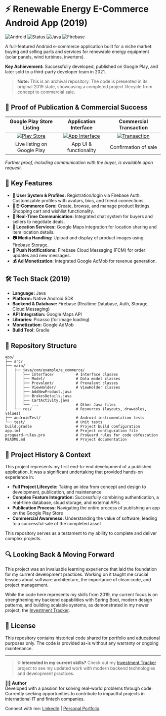 # ⚡ Renewable Energy E-Commerce Android App (2019)

![Android](https://img.shields.io/badge/Android-2019-3DDC84?logo=android&logoColor=white)
![Status](https://img.shields.io/badge/Status-Archived_Sold-ff69b4)
![Java](https://img.shields.io/badge/Java-8+-007396?logo=java&logoColor=white)
![Firebase](https://img.shields.io/badge/Firebase-Primary_Backend-FFCA28?logo=firebase&logoColor=black)

A full-featured Android e-commerce application built for a niche market: buying and selling parts and services for renewable energy equipment (solar panels, wind turbines, inverters).

**Key Achievement:** Successfully developed, published on Google Play, and later sold to a third-party developer team in 2021.

> **Note:** This is an archival repository. The code is presented in its original 2019 state, showcasing a completed project lifecycle from concept to commercial sale.

## 📸 Proof of Publication & Commercial Success

| Google Play Store Listing | Application Interface | Commercial Transaction |
|:---:|:---:|:---:|
| [![Play Store](https://via.placeholder.com/200?text=Screenshot+1)](screenshots/play_store.jpg) | [![App Interface](https://via.placeholder.com/200?text=Screenshot+2)](screenshots/app_interface.jpg) | [![Transaction](https://via.placeholder.com/200?text=Screenshot+3)](screenshots/transaction_proof.jpg) |
| Live listing on Google Play | App UI & functionality | Confirmation of sale |

*Further proof, including communication with the buyer, is available upon request.*

## 🚀 Key Features

- **👤 User System & Profiles:** Registration/login via Firebase Auth. Customizable profiles with avatars, bios, and friend connections.
- **🛒 E-Commerce Core:** Create, browse, and manage product listings. Shopping cart and wishlist functionality.
- **💬 Real-Time Communication:** Integrated chat system for buyers and sellers to negotiate deals.
- **📍 Location Services:** Google Maps integration for location sharing and item location details.
- **📷 Media Handling:** Upload and display of product images using Firebase Storage.
- **📢 Push Notifications:** Firebase Cloud Messaging (FCM) for order updates and new messages.
- **💰 Ad Monetization:** Integrated Google AdMob for revenue generation.

## 🛠 Tech Stack (2019)

- **Language:** Java
- **Platform:** Native Android SDK
- **Backend & Database:** Firebase (Realtime Database, Auth, Storage, Cloud Messaging)
- **API Integration:** Google Maps API
- **Libraries:** Picasso (for image loading)
- **Monetization:** Google AdMob
- **Build Tool:** Gradle

## 📁 Repository Structure
```text
app/
├── src/
├── main/
│   ├── java/com/example/e_commerce/
│   │   ├── Interface/          # Interface classes
│   │   ├── Model/              # Data model classes
│   │   ├── Prevalent/          # Prevalent classes
│   │   ├── ViewHolder/         # ViewHolder classes
│   │   ├── AddNewProduct.java
│   │   ├── BrakesDetails.java
│   │   ├── CartActivity.java
│   │   └── ...                 # Other Java files
│   └── res/                    # Resources (layouts, drawables, values)
├── androidTest/                # Android instrumentation tests
└── test/                       # Unit tests
build.gradle                    # Project build configuration
app.iml                         # Project configuration file
proguard-rules.pro              # ProGuard rules for code obfuscation
README.md                       # Project documentation
```

## 📖 Project History & Context

This project represents my first end-to-end development of a published application. It was a significant undertaking that provided hands-on experience in:

- **Full Project Lifecycle:** Taking an idea from concept and design to development, publication, and maintenance
- **Complex Feature Integration:** Successfully combining authentication, a real-time database, cloud storage, and external APIs
- **Publication Process:** Navigating the entire process of publishing an app on the Google Play Store
- **Commercial Awareness:** Understanding the value of software, leading to a successful sale of the completed asset

This repository serves as a testament to my ability to complete and deliver complex projects.

## 🔍 Looking Back & Moving Forward

This project was an invaluable learning experience that laid the foundation for my current development practices. Working on it taught me crucial lessons about software architecture, the importance of clean code, and project management.

While the code here represents my skills from 2019, my current focus is on strengthening my backend capabilities with Spring Boot, modern design patterns, and building scalable systems, as demonstrated in my newer project, the [Investment Tracker](link-to-your-investment-tracker-repo).

## 📝 License

This repository contains historical code shared for portfolio and educational purposes only. The code is provided as-is without any warranty or ongoing maintenance.

---

> **💡 Interested in my current skills?** Check out my [Investment Tracker](link-to-your-investment-tracker-repo) project to see my updated work with modern backend technologies and development practices.

**👨‍💻 Author**  
Developed with a passion for solving real-world problems through code. Currently seeking opportunities to contribute to impactful projects in international IT and fintech companies.

Connect with me: [LinkedIn](your-linkedin-url) | [Personal Portfolio](your-portfolio-url)

